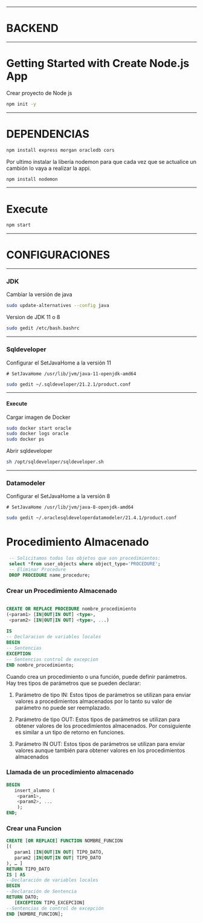

-------------
# BACKEND
-------------

# Getting Started with Create Node.js App

Crear proyecto de Node js
```bash
npm init -y
```
-------------
# DEPENDENCIAS
```bash
npm install express morgan oracledb cors
```
Por ultimo instalar la libería nodemon para que cada vez que se actualice un cambión lo vaya a realizar la appi.
```bash
npm install nodemon
```

-------------
# Execute

```bash
npm start
```

-------------

# CONFIGURACIONES
-------------
### JDK

Cambiar la versión de java

```bash
sudo update-alternatives --config java
```


Version de JDK 11 o 8
```bash
sudo gedit /etc/bash.bashrc
```

-------------
### Sqldeveloper


Configurar el SetJavaHome a la versión 11

<code># SetJavaHome /usr/lib/jvm/java-11-openjdk-amd64</code>
```bash
sudo gedit ~/.sqldeveloper/21.2.1/product.conf
```

-------------
#### Execute


Cargar imagen de Docker
```bash
sudo docker start oracle
sudo docker logs oracle
sudo docker ps
```

Abrir sqldeveloper
```bash
sh /opt/sqldeveloper/sqldeveloper.sh 
```

-------------
### Datamodeler


Configurar el SetJavaHome a la versión 8

<code># SetJavaHome /usr/lib/jvm/java-8-openjdk-amd64</code>
```bash
sudo gedit ~/.oraclesqldeveloperdatamodeler/21.4.1/product.conf
```



# Procedimiento Almacenado


```sql
 -- Solicitamos todos los objetos que son procedimientos:
 select *from user_objects where object_type='PROCEDURE';
 -- Eliminar Procedure
 DROP PROCEDURE name_procedure;
```

### Crear un Procedimiento Almacenado
```sql
    
CREATE OR REPLACE PROCEDURE nombre_procedimiento
(<param1> [IN|OUT|IN OUT] <type>,
 <param2> [IN|OUT|IN OUT] <type>, ...)
 
IS
-- Declaracion de variables locales
BEGIN
-- Sentencias
EXCEPTION
-- Sentencias control de excepcion
END nombre_procedimiento;


```
Cuando crea un procedimiento o una función, puede definir parámetros. Hay tres tipos de parámetros que se pueden declarar:

1) Parámetro de tipo IN: Estos tipos de parámetros se utilizan para enviar valores a procedimientos almacenados por lo tanto su valor de parámetro no puede ser reemplazado.

2) Parámetro de tipo OUT: Estos tipos de parámetros se utilizan para obtener valores de los procedimientos almacenados. Por consiguiente es similar a un tipo de retorno en funciones.

3) Parámetro IN OUT: Estos tipos de parámetros se utilizan para enviar valores aunque también para obtener valores en los procedimientos almacenados

### Llamada de un procedimiento almacenado

```sql
BEGIN
   insert_alumno (
    <param1>,
    <param2>, ...
    );
END;
```


### Crear una Funcion

```sql   
CREATE [OR REPLACE] FUNCTION NOMBRE_FUNCION
[(
   param1 |IN|OUT|IN OUT| TIPO_DATO,
   param2 |IN|OUT|IN OUT| TIPO_DATO 
), … ]
RETURN TIPO_DATO
IS | AS
--Declaración de variables locales
BEGIN
--Declaración de Sentencia
RETURN DATO;
   [EXCEPTION TIPO_EXCEPCION]
--Sentencias de control de excepción
END [NOMBRE_FUNCION];
```
